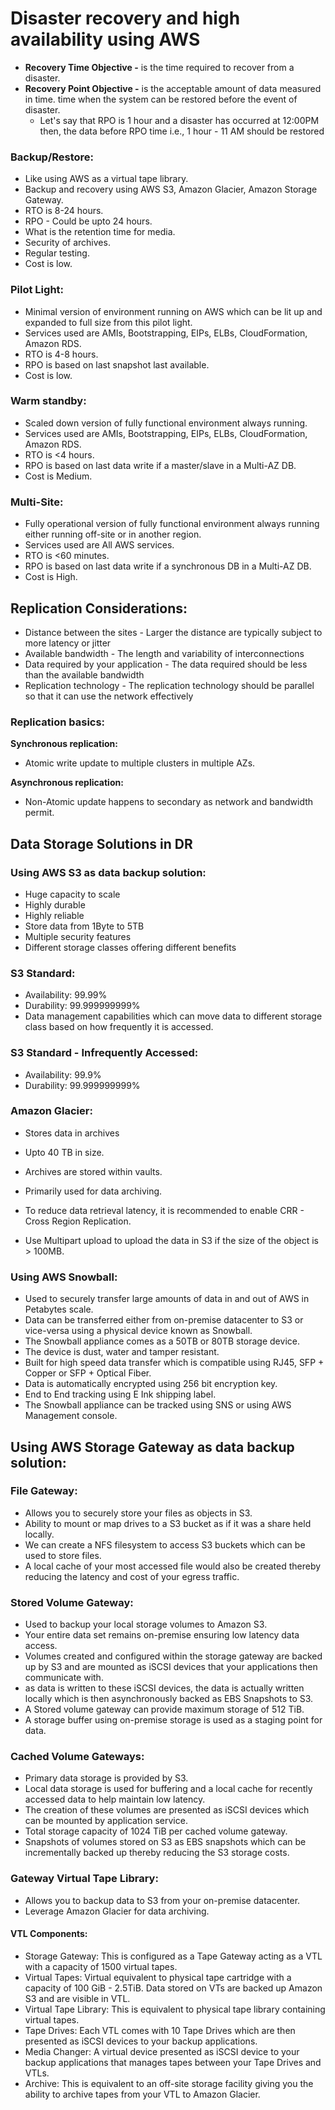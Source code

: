 # Disaster recovery and high availability using AWS

- **Recovery Time Objective -** is the time required to recover from a disaster.
- **Recovery Point Objective -** is the acceptable amount of data measured in time.
  time when the system can be restored before the event of disaster. 
  - Let's say that RPO is 1 hour and a disaster has occurred at 12:00PM then, the data before RPO
    time i.e., 1 hour - 11 AM should be restored

### Backup/Restore:
- Like using AWS as a virtual tape library.
- Backup and recovery using AWS S3, Amazon Glacier, Amazon Storage Gateway.
- RTO is 8-24 hours.
- RPO - Could be upto 24 hours.
- What is the retention time for media.
- Security of archives.
- Regular testing.
- Cost is low.

### Pilot Light:
- Minimal version of environment running on AWS which can be lit up and expanded to
  full size from this pilot light.
- Services used are AMIs, Bootstrapping, EIPs, ELBs, CloudFormation, Amazon RDS.
- RTO is 4-8 hours.
- RPO is based on last snapshot last available.
- Cost is low.

### Warm standby:

- Scaled down version of fully functional environment always running.
- Services used are AMIs, Bootstrapping, EIPs, ELBs, CloudFormation, Amazon RDS.
- RTO is <4 hours.
- RPO is based on last data write if a master/slave in a Multi-AZ DB.
- Cost is Medium.

### Multi-Site:

- Fully operational version of fully functional environment always running either
  running off-site or in another region.
- Services used are All AWS services.
- RTO is <60 minutes.
- RPO is based on last data write if a synchronous DB in a Multi-AZ DB.
- Cost is High.

## Replication Considerations:
- Distance between the sites - Larger the distance are typically subject to more
  latency or jitter
- Available bandwidth - The length and variability of interconnections
- Data required by your application - The data required should be less than the
  available bandwidth
- Replication technology - The replication technology should be parallel so that
  it can use the network effectively

### Replication basics:

**Synchronous replication:**
- Atomic write update to multiple clusters in multiple AZs.

**Asynchronous replication:**
- Non-Atomic update happens to secondary as network and bandwidth permit.


## Data Storage Solutions in DR

### Using AWS S3 as data backup solution:
- Huge capacity to scale
- Highly durable
- Highly reliable
- Store data from 1Byte to 5TB
- Multiple security features
- Different storage classes offering different benefits

### S3 Standard:

- Availability: 99.99%
- Durability: 99.999999999%
- Data management capabilities which can move data to different storage class
  based on how frequently it is accessed.

### S3 Standard - Infrequently Accessed:

- Availability: 99.9%
- Durability: 99.999999999%

### Amazon Glacier:

- Stores data in archives
- Upto 40 TB in size.
- Archives are stored within vaults.
- Primarily used for data archiving.

- To reduce data retrieval latency, it is recommended to enable CRR - Cross Region Replication.
- Use Multipart upload to upload the data in S3 if the size of the object is > 100MB.

### Using AWS Snowball:
- Used to securely transfer large amounts of data in and out of AWS in Petabytes scale.
- Data can be transferred either from on-premise datacenter to S3 or vice-versa using
  a physical device known as Snowball.
- The Snowball appliance comes as a 50TB or 80TB storage device.
- The device is dust, water and tamper resistant.
- Built for high speed data transfer which is compatible using RJ45, SFP + Copper
  or SFP + Optical Fiber.
- Data is automatically encrypted using 256 bit encryption key.
- End to End tracking using E Ink shipping label.
- The Snowball appliance can be tracked using SNS or using AWS Management console.

## Using AWS Storage Gateway as data backup solution:

### File Gateway:
- Allows you to securely store your files as objects in S3.
- Ability to mount or map drives to a S3 bucket as if it was a share held locally.
- We can create a NFS filesystem to access S3 buckets which can be used to store files.
- A local cache of your most accessed file would also be created thereby reducing the
  latency and cost of your egress traffic.

### Stored Volume Gateway:
- Used to backup your local storage volumes to Amazon S3.
- Your entire data set remains on-premise ensuring low latency data access.
- Volumes created and configured within the storage gateway are backed up by S3
  and are mounted as iSCSI devices that your applications then communicate with.
- as data is written to these iSCSI devices, the data is actually written locally
  which is then asynchronously backed as EBS Snapshots to S3.
- A Stored volume gateway can provide maximum storage of 512 TiB.
- A storage buffer using on-premise storage is used as a staging point for data.

### Cached Volume Gateways:
- Primary data storage is provided by S3.
- Local data storage is used for buffering and a local cache for recently accessed
  data to help maintain low latency.
- The creation of these volumes are presented as iSCSI devices which can be mounted
  by application service.
- Total storage capacity of 1024 TiB per cached volume gateway.
- Snapshots of volumes stored on S3 as EBS snapshots which can be incrementally
  backed up thereby reducing the S3 storage costs.

### Gateway Virtual Tape Library:
- Allows you to backup data to S3 from your on-premise datacenter.
- Leverage Amazon Glacier for data archiving.

####   VTL Components:

- Storage Gateway: This is configured as a Tape Gateway acting as a VTL with
  a capacity of 1500 virtual tapes.
- Virtual Tapes: Virtual equivalent to physical tape cartridge with a capacity
  of 100 GiB - 2.5TiB. Data stored on VTs are backed up Amazon S3 and are
  visible in VTL.
- Virtual Tape Library: This is equivalent to physical tape library containing
  virtual tapes.
- Tape Drives: Each VTL comes with 10 Tape Drives which are then presented as
  iSCSI devices to your backup applications.
- Media Changer: A virtual device presented as iSCSI device to your backup
  applications that manages tapes between your Tape Drives and VTLs.
- Archive: This is equivalent to an off-site storage facility giving you
  the ability to archive tapes from your VTL to Amazon Glacier.

